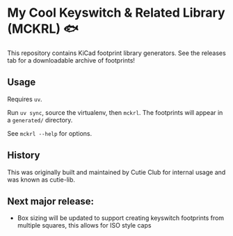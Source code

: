 # My Cool Keyswitch & Related Library (MCKRL) 🐟

This repository contains KiCad footprint library generators. See the releases tab for a downloadable archive of footprints!

## Usage

Requires `uv`.

Run `uv sync`, source the virtualenv, then `mckrl`. The footprints will appear in a `generated/` directory.

See `mckrl --help` for options.

## History

This was originally built and maintained by Cutie Club for internal usage and was known as cutie-lib.

## Next major release:

- Box sizing will be updated to support creating keyswitch footprints from multiple squares, this allows for ISO style caps
